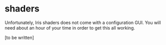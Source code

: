 # shaders

Unfortunately, Iris shaders does not come with a configuration GUI. You will need about an hour of your time in order to get this all working.

[to be written]
